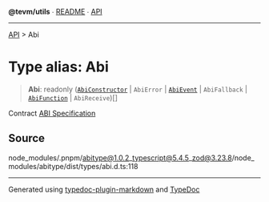 **@tevm/utils** ∙ [README](../README.md) ∙ [API](../API.md)

***

[API](../API.md) > Abi

# Type alias: Abi

> **Abi**: readonly ([`AbiConstructor`](AbiConstructor.md) \| `AbiError` \| [`AbiEvent`](AbiEvent.md) \| `AbiFallback` \| [`AbiFunction`](AbiFunction.md) \| `AbiReceive`)[]

Contract [ABI Specification](https://docs.soliditylang.org/en/latest/abi-spec.html#json)

## Source

node\_modules/.pnpm/abitype@1.0.2\_typescript@5.4.5\_zod@3.23.8/node\_modules/abitype/dist/types/abi.d.ts:118

***
Generated using [typedoc-plugin-markdown](https://www.npmjs.com/package/typedoc-plugin-markdown) and [TypeDoc](https://typedoc.org/)
